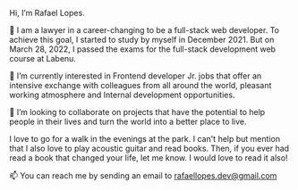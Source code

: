  Hi, I’m Rafael Lopes.
 
👀 I am a lawyer in a career-changing to be a full-stack web developer.
To achieve this goal, I started to study by myself in December 2021.
But on March 28, 2022, I passed the exams for the full-stack development web course at Labenu.

🌱 I’m currently interested in Frontend developer Jr. jobs that offer
an intensive exchange with colleagues from all around the world,
pleasant working atmosphere and
Internal development opportunities.

💞️ I’m looking to collaborate on projects that have the potential to help people in their lives and turn the world into a better place to live.

I love to go for a walk in the evenings at the park. I can't help but mention that I also love to play acoustic guitar and read books. Then, if you ever had read a book that changed your life, let me know. I would love to read it also!

📫 You can reach me by sending an email to rafaellopes.dev@gmail.com
<!---
rafix923/rafix923 is a ✨ special ✨ repository because its `README.md` (this file) appears on your GitHub profile.
You can click the Preview link to take a look at your changes.
--->
